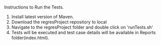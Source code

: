 Instructions to Run the Tests.
1. Install latest version of Maven.
2. Download the regresProject repository to local
3. Navigate to the regresProject folder and double click on 'runTests.sh'
4. Tests will be executed and test case details will be available in Reports folder(index.html).